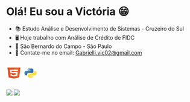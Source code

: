 # Olá! Eu sou a Victória 😁
- 📚 Estudo Análise e Desenvolvimento de Sistemas - Cruzeiro do Sul
- 🖥️ Hoje trabalho com Análise de Crédito de FIDC
- 📍  São Bernardo do Campo - São Paulo
- 📩 Contate-me no email: Gabrielli.vic02@gmail.com

<div style="display: inline_block"><br>
  <img align="center" alt="Victoria-HTML" height="30" width="40" src="https://raw.githubusercontent.com/devicons/devicon/master/icons/html5/html5-original.svg">
  <img align="center" alt="Victoria-Python" height="30" width="40" src="https://raw.githubusercontent.com/devicons/devicon/master/icons/python/python-original.svg">
</div>

##
 <div>
  <a href="https://www.instagram.com/gaby_vic7?igsh=MW9xOTVtcmg4dDY1NQ=="><img src="https://img.shields.io/badge/-Instagram-%23E4405F?style=for-the-badge&logo=instagram&logoColor=white" target="_blank"></a>
  <a href="https://www.linkedin.com/in/vict%C3%B3ria-gabrielli-410023271?utm_source=share&utm_campaign=share_via&utm_content=profile&utm_medium=android_app" target="_blank"><img src="https://img.shields.io/badge/-LinkedIn-%230077B5?style=for-the-badge&logo=linkedin&logoColor=white" target="_blank"></a> 
  
</div>
